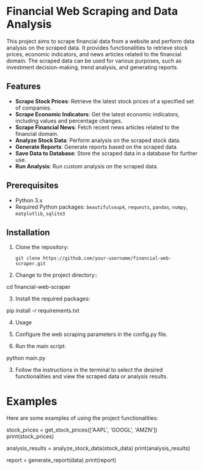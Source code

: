 # Financial Web Scraping and Data Analysis

This project aims to scrape financial data from a website and perform data analysis on the scraped data. It provides functionalities to retrieve stock prices, economic indicators, and news articles related to the financial domain. The scraped data can be used for various purposes, such as investment decision-making, trend analysis, and generating reports.

## Features

- **Scrape Stock Prices**: Retrieve the latest stock prices of a specified set of companies.
- **Scrape Economic Indicators**: Get the latest economic indicators, including values and percentage changes.
- **Scrape Financial News**: Fetch recent news articles related to the financial domain.
- **Analyze Stock Data**: Perform analysis on the scraped stock data.
- **Generate Reports**: Generate reports based on the scraped data.
- **Save Data to Database**: Store the scraped data in a database for further use.
- **Run Analysis**: Run custom analysis on the scraped data.

## Prerequisites

- Python 3.x
- Required Python packages: `beautifulsoup4`, `requests`, `pandas`, `numpy`, `matplotlib`, `sqlite3`

## Installation

1. Clone the repository:

   ```shell
   git clone https://github.com/your-username/financial-web-scraper.git

2. Change to the project directory::

cd financial-web-scraper

3. Install the required packages:

pip install -r requirements.txt

4. Usage

1. Configure the web scraping parameters in the config.py file.

2. Run the main script:

python main.py

3. Follow the instructions in the terminal to select the desired functionalities and view the scraped data or analysis results.

# Examples

Here are some examples of using the project functionalities:

stock_prices = get_stock_prices(['AAPL', 'GOOGL', 'AMZN'])
print(stock_prices)

analysis_results = analyze_stock_data(stock_data)
print(analysis_results)

report = generate_report(data)
print(report)

